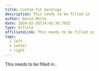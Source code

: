 ```yaml
---
title: Custom fit earplugs
description: This needs to be filled in
author: David White
date: 2024-02-26T14:45:30.703Z
type: Article
affiliateLink: This needs to be filled in
tags:
  - left
  - center
  - right
---
```

This needs to be filled in..
